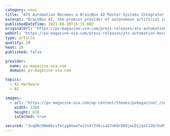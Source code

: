 ```yaml
---
category: news
title: "ATS Automation Becomes a BrainBox AI Master Systems Integrator Serving the Pacific Northwest"
excerpt: "BrainBox AI, the premier provider of autonomous artificial intelligence (AI) technology for commercial real estate, announced ATS Automation as a BrainBox AI Master Systems Integrator for the Pacific Northwest region of the U."
publishedDateTime: 2021-06-30T15:15:00Z
originalUrl: "https://pv-magazine-usa.com/press-releases/ats-automation-becomes-a-brainbox-ai-master-systems-integrator-serving-the-pacific-northwest/"
webUrl: "https://pv-magazine-usa.com/press-releases/ats-automation-becomes-a-brainbox-ai-master-systems-integrator-serving-the-pacific-northwest/"
type: article
quality: 28
heat: 28
published: false

provider:
  name: pv-magazine-usa.com
  domain: pv-magazine-usa.com

topics:
  - AI Hardware
  - AI

images:
  - url: "https://pv-magazine-usa.com/wp-content/themes/pvmagazine/_/img/pv-magazine-logo.png"
    width: 1200
    height: 630
    isCached: true

secured: "3uqQN/dNm6bzsfmlyqAGwofe2JsXr2VkcsaG7nKdr86OjwLD1jqat12QrUxHYRqyualPb8BCQIbk73mowdPhogDrUAN7H5f9SqFzb2C40a2Q1uP5s9qXBu3w8lsW9sUkTDTx7d723xgFYtnhJrfmh2UnDmqfISZ7vRoHfGzxhGgrUdt5rmMZzozhKvqENBTd4hdwizXH8Ek9M0eR3/A888c1zch6O6P95yuNbJW3QAHawDNho6QVAcykM5+iQPGFKqAaHhD+H8BnOe3I2oB+V09RUB5tV+iZ5esneu51FteSAH1lK1jS+NdxEtftmidPNoAz/V1mjeABKihiG7Y4/wnkx+DjbqRtMEos0Ur9W/A=;9unUZ/XsYdUCOP8NkztFkw=="
---
```


